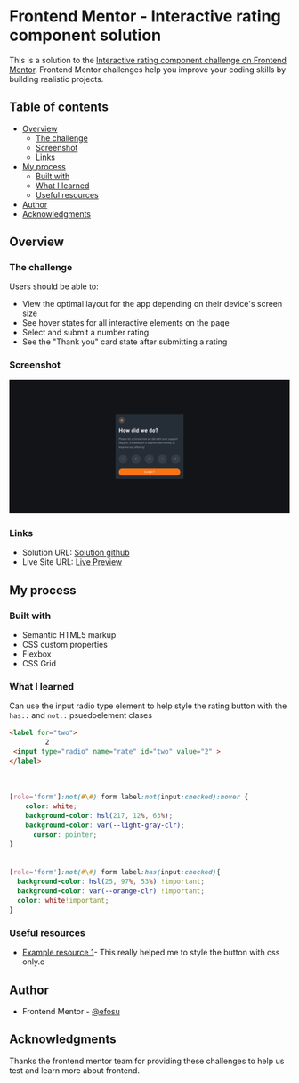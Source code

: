 # Frontend Mentor - Interactive rating component solution

This is a solution to the [Interactive rating component challenge on Frontend Mentor](https://www.frontendmentor.io/challenges/interactive-rating-component-koxpeBUmI). Frontend Mentor challenges help you improve your coding skills by building realistic projects. 

## Table of contents

- [Overview](#overview)
  - [The challenge](#the-challenge)
  - [Screenshot](#screenshot)
  - [Links](#links)
- [My process](#my-process)
  - [Built with](#built-with)
  - [What I learned](#what-i-learned)
  - [Useful resources](#useful-resources)
- [Author](#author)
- [Acknowledgments](#acknowledgments)

## Overview

### The challenge

Users should be able to:

- View the optimal layout for the app depending on their device's screen size
- See hover states for all interactive elements on the page
- Select and submit a number rating
- See the "Thank you" card state after submitting a rating

### Screenshot

![website screenshot](./design/challenge-image.png)


### Links

- Solution URL: [Solution github](https://github.com/efosu/interactive-rating-component)
- Live Site URL: [Live Preview](https://efosu.github.io/interactive-rating-component/)

## My process

### Built with

- Semantic HTML5 markup
- CSS custom properties
- Flexbox
- CSS Grid


### What I learned

Can use the input radio type element
to help style the rating button with the `has::` and `not::` psuedoelement clases
 ```html
<label for="two">
          2
  <input type="radio" name="rate" id="two" value="2" >
</label>
```
```css


[role='form']:not(#\#) form label:not(input:checked):hover {
    color: white;
    background-color: hsl(217, 12%, 63%);
    background-color: var(--light-gray-clr);
      cursor: pointer;
}


[role='form']:not(#\#) form label:has(input:checked){
  background-color: hsl(25, 97%, 53%) !important;
  background-color: var(--orange-clr) !important;
  color: white!important;
}

```

### Useful resources

- [Example resource 1](https://www.sitepoint.com/css-is-where-has-pseudo-class-selectors/)- This really helped me to style the button with css only.o


## Author


- Frontend Mentor - [@efosu](https://www.frontendmentor.io/profile/efosu)



## Acknowledgments
Thanks the frontend mentor team for providing these challenges to help us test and learn more about frontend.
